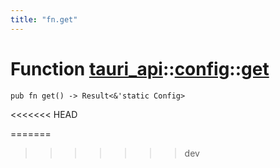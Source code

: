 ```yaml
---
title: "fn.get"
---
```


# Function [tauri_api](/docs/api/rust/tauri_api/../index.html)::​[config](/docs/api/rust/tauri_api/index.html)::​[get](/docs/api/rust/tauri_api/)

    pub fn get() -> Result<&'static Config>
<<<<<<< HEAD
      
=======
>>>>>>> dev
